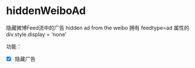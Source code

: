# hiddenWeiboAd
隐藏微博Feed流中的广告 
hidden ad from the weibo
拥有 feedtype=ad 属性的div.style.display = 'none'

功能：
- [x] 隐藏广告



